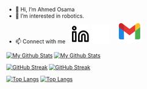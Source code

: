 - 👋 Hi, I’m Ahmed Osama
- 👀 I’m interested in robotics.
- :mailbox: Connect with me 
&ensp;
[![website](./img/linkedin-light.svg)](https://www.linkedin.com/in/ahmed-osama-7514b610a/#gh-light-mode-only) 
[![website](./img/linkedin-dark.svg)](https://www.linkedin.com/in/ahmed-osama-7514b610a/#gh-dark-mode-only)
&emsp;
[![website](./img/icons8-gmail-32.svg)](https://mail.google.com/mail/u/0/#inbox?compose=CllgCHrjDTQPwJrWhmszfNMwPdPkBfDNpzjmkZhTxsStfhLrXdWgqVtBPQSzFZgPdlpWcrmLNqB)

[![My Github Stats](https://github-readme-stats.vercel.app/api?username=ahmedosama07&count_private=true&show_icons=true&hide_border=true&theme=default)](https://github-readme-stats.vercel.app/api?username=ahmedosama07&count_private=true&show_icons=true&hide_border=true&theme=default#gh-light-mode-only)
[![My Github Stats](https://github-readme-stats.vercel.app/api?username=ahmedosama07&count_private=true&show_icons=true&hide_border=true&theme=dark)](https://github-readme-stats.vercel.app/api?username=ahmedosama07&count_private=true&show_icons=true&hide_border=true&theme=dark#gh-dark-mode-only)

[![GitHub Streak](https://github-readme-streak-stats.herokuapp.com/?user=ahmedosama07&theme=default)](https://github.com/ahmedosama07/github-readme-stats#gh-light-mode-only)
[![GitHub Streak](https://github-readme-streak-stats.herokuapp.com/?user=ahmedosama07&theme=dark)](https://github.com/ahmedosama07/github-readme-stats#gh-dark-mode-only)

[![Top Langs](https://github-readme-stats.vercel.app/api/top-langs/?username=ahmedosama07&layout=compact&hide_border=true&theme=default)](https://github.com/ahmedosama07/github-readme-stats#gh-light-mode-only)
[![Top Langs](https://github-readme-stats.vercel.app/api/top-langs/?username=ahmedosama07&layout=compact&hide_border=true&theme=dark)](https://github.com/ahmedosama07/github-readme-stats#gh-dark-mode-only)

